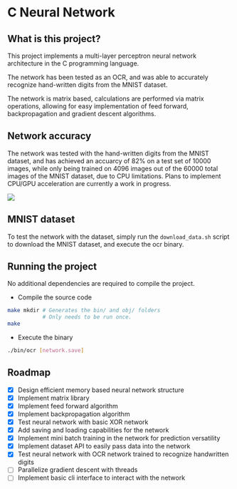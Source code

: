 # C Neural Network

## What is this project?

This project implements a multi-layer perceptron neural network architecture in the C programming language.

The network has been tested as an OCR, and was able to accurately recognize hand-written digits from the MNIST dataset.

The network is matrix based, calculations are performed via matrix operations, allowing for easy implementation of feed forward, backpropagation and gradient descent algorithms.

## Network accuracy
The network was tested with the hand-written digits from the MNIST dataset, and has achieved an accuarcy of 82% on a test set of 10000 images, while only being trained on 4096 images out of the 60000 total images of the MNIST dataset, due to CPU limitations. Plans to implement CPU/GPU acceleration are currently a work in progress.

![](https://i.imgur.com/JXEXlRc.png)

## MNIST dataset

To test the network with the dataset, simply run the `download_data.sh` script to download the MNIST dataset, and execute the ocr binary.

## Running the project

No additional dependencies are required to compile the project.

* Compile the source code
```bash
make mkdir # Generates the bin/ and obj/ folders
           # Only needs to be run once.
make
```

* Execute the binary
```bash
./bin/ocr [network.save]
```

## Roadmap

* [x] Design efficient memory based neural network structure
* [x] Implement matrix library
* [x] Implement feed forward algorithm
* [x] Implement backpropagation algorithm
* [x] Test neural network with basic XOR network
* [x] Add saving and loading capabilities for the network
* [x] Implement mini batch training in the network for prediction versatility
* [X] Implement dataset API to easily pass data into the network
* [x] Test neural network with OCR network trained to recognize handwritten digits
* [ ] Parallelize gradient descent with threads
* [ ] Implement basic cli interface to interact with the network
